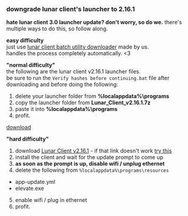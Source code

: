 ### downgrade lunar client's launcher to 2.16.1

**hate lunar client 3.0 launcher update? don't worry, so do we.**
there's multiple ways to do this, so follow along.

**easy difficulty** </br>
just use [lunar client batch utility downloader](https://github.com/unethicalmc/lcbud) made by us. </br>
handles the process completely automatically. <3

**"normal difficulty"** </br>
the following are the lunar client v2.16.1 launcher files. </br>
be sure to run the `Verify hashes before continuing.bat` file after downloading and before doing the following:

1. delete your launcher folder from **%localappdata%\programs**
2. copy the launcher folder from **Lunar_Client_v2.16.1.7z**
3. paste it into **%localappdata%\programs**
4. profit.

[download](https://cdn.discordapp.com/attachments/1140173680018735144/1140178656438784031/Lunar_Client_v2.16.1.7z)

**"hard difficulty"** </br>
1. download [Lunar Client v2.16.1](https://launcherupdates.lunarclientcdn.com/Lunar%20Client%20v2.16.1.exe) - if that link doesn't work [try this](https://cdn.discordapp.com/attachments/1081741605360377998/1140157728724094986/Lunar_Client_v2.16.1.exe) </br>
2. install the client and wait for the update prompt to come up </br>
3. **as soon as the prompt is up, disable wifi / unplug ethernet** </br>
4. delete the following from `%localappdata%\programs\resources`
  - app-update.yml
  - elevate.exe
5. enable wifi / plug in ethernet
6. profit.
